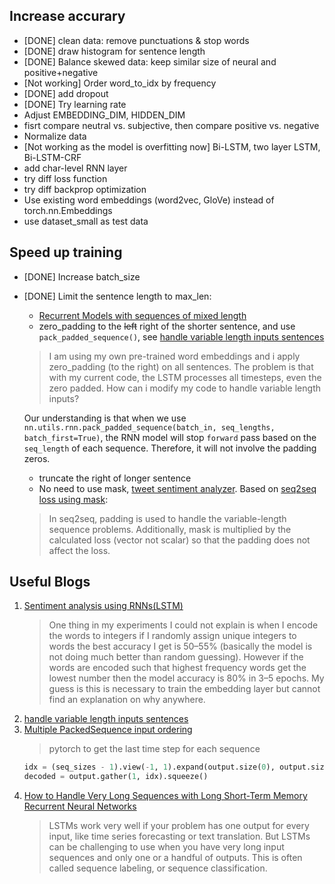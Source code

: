 

## Increase accurary
* [DONE] clean data: remove punctuations & stop words
* [DONE] draw histogram for sentence length
* [DONE] Balance skewed data: keep similar size of neural and positive+negative
* [Not working] Order word_to_idx by frequency
* [DONE] add dropout
* [DONE] Try learning rate
* Adjust EMBEDDING_DIM, HIDDEN_DIM
* fisrt compare neutral vs. subjective, then compare positive vs. negative
* Normalize data
* [Not working as the model is overfitting now] Bi-LSTM, two layer LSTM, Bi-LSTM-CRF
* add char-level RNN layer
* try diff loss function
* try diff backprop optimization
* Use existing word embeddings (word2vec, GloVe) instead of torch.nn.Embeddings
* use dataset_small as test data

## Speed up training
* [DONE] Increase batch_size
* [DONE] Limit the sentence length to max_len:
	* [Recurrent Models with sequences of mixed length](https://github.com/fchollet/keras/issues/40)
	* zero_padding to the ~~left~~ right of the shorter sentence, and use `pack_padded_sequence()`, see [handle variable length inputs sentences](https://discuss.pytorch.org/t/how-to-handle-variable-length-inputs-sentences/5407)
	> I am using my own pre-trained word embeddings and i apply zero_padding (to the right) on all sentences. The problem is that with my current code, the LSTM processes all timesteps, even the zero padded. How can i modify my code to handle variable length inputs?

	Our understanding is that when we use 
	`nn.utils.rnn.pack_padded_sequence(batch_in, seq_lengths, batch_first=True)`, the RNN model will stop `forward` pass based on the `seq_length` of each sequence. Therefore, it will not involve the padding zeros.
	* truncate the right of longer sentence
	* No need to use mask, [tweet sentiment analyzer](http://deeplearning.net/tutorial/code/lstm.py). Based on [seq2seq loss using mask](https://discuss.pytorch.org/t/how-can-i-compute-seq2seq-loss-using-mask/861):
	> In seq2seq, padding is used to handle the variable-length sequence problems. Additionally, mask is multiplied by the calculated loss (vector not scalar) so that the padding does not affect the loss.


## Useful Blogs
1. [Sentiment analysis using RNNs(LSTM)](https://towardsdatascience.com/sentiment-analysis-using-rnns-lstm-60871fa6aeba)
	> One thing in my experiments I could not explain is when I encode the words to integers if I randomly assign unique integers to words the best accuracy I get is 50–55% (basically the model is not doing much better than random guessing). However if the words are encoded such that highest frequency words get the lowest number then the model accuracy is 80% in 3–5 epochs. My guess is this is necessary to train the embedding layer but cannot find an explanation on why anywhere.
2. [handle variable length inputs sentences](https://discuss.pytorch.org/t/how-to-handle-variable-length-inputs-sentences/5407)
3. [Multiple PackedSequence input ordering](https://discuss.pytorch.org/t/solved-multiple-packedsequence-input-ordering/2106)
	> pytorch to get the last time step for each sequence
	```python
    idx = (seq_sizes - 1).view(-1, 1).expand(output.size(0), output.size(2)).unsqueeze(1)
    decoded = output.gather(1, idx).squeeze()
	```
4. [How to Handle Very Long Sequences with Long Short-Term Memory Recurrent Neural Networks](https://machinelearningmastery.com/handle-long-sequences-long-short-term-memory-recurrent-neural-networks/)
	> LSTMs work very well if your problem has one output for every input, like time series forecasting or text translation. But LSTMs can be challenging to use when you have very long input sequences and only one or a handful of outputs. 
	> This is often called sequence labeling, or sequence classification.
